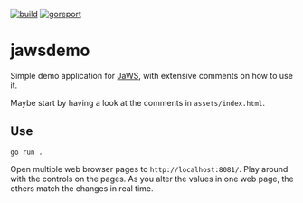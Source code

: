 [![build](https://github.com/linkdata/jawsdemo/actions/workflows/build.yml/badge.svg)](https://github.com/linkdata/jawsdemo/actions/workflows/build.yml)
[![goreport](https://goreportcard.com/badge/github.com/linkdata/jawsdemo)](https://goreportcard.com/report/github.com/linkdata/jawsdemo)

# jawsdemo

Simple demo application for [JaWS](https://github.com/linkdata/jaws), with extensive comments on how to use it.

Maybe start by having a look at the comments in `assets/index.html`.

## Use

`go run .`

Open multiple web browser pages to `http://localhost:8081/`. Play around with the controls on the pages. As you alter the values in one web page, the others match the changes in real time.

